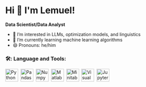 
# Hi 👋 I'm Lemuel! 

**Data Scientist/Data Analyst**

- 👀 I’m interested in LLMs, optimization models, and linguistics
- 🌱 I’m currently learning machine learning algorithms
- 😄 Pronouns: he/him

### 🛠️: Language and Tools: 
<div>
<img src="https://cdn.jsdelivr.net/gh/devicons/devicon/icons/python/python-original-wordmark.svg" title="Python" alt="Python" width="40" height="40"/>&nbsp; 
<img src="https://cdn.jsdelivr.net/gh/devicons/devicon/icons/pandas/pandas-original-wordmark.svg" title="Pandas" alt="Pandas" width="40" height="40"/>&nbsp;
<img src="https://cdn.jsdelivr.net/gh/devicons/devicon/icons/numpy/numpy-original.svg" title="Numpy" alt="Numpy" width="40" height="40"/>&nbsp;
<img src="https://cdn.jsdelivr.net/gh/devicons/devicon/icons/matlab/matlab-original.svg" title="Matlab" alt="Matlab" width="40" height="40"/>&nbsp;
<img src="https://cdn.jsdelivr.net/gh/devicons/devicon/icons/minitab/minitab-original.svg" title="Minitab" alt="Minitab" width="40" height="40"/>&nbsp;
<img src="https://cdn.jsdelivr.net/gh/devicons/devicon/icons/visualstudio/visualstudio-plain.svg" title="Visual Studio" alt="Visual Studio" width="40" height="40"/>&nbsp;
<img src="https://cdn.jsdelivr.net/gh/devicons/devicon/icons/jupyter/jupyter-original-wordmark.svg" title="Jupyter" alt="Jupyter" width="40" height="40"/>&nbsp;
</div>     
          
          

          
          

          

